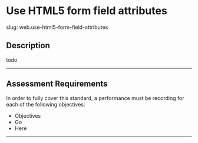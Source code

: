 
# Use HTML5 form field attributes

slug: web.use-html5-form-field-attributes

## Description
todo

---
## Assessment Requirements
In order to fully cover this standard, a performance must be recording for each of the following objectives:

- Objectives
- Go
- Here


---
